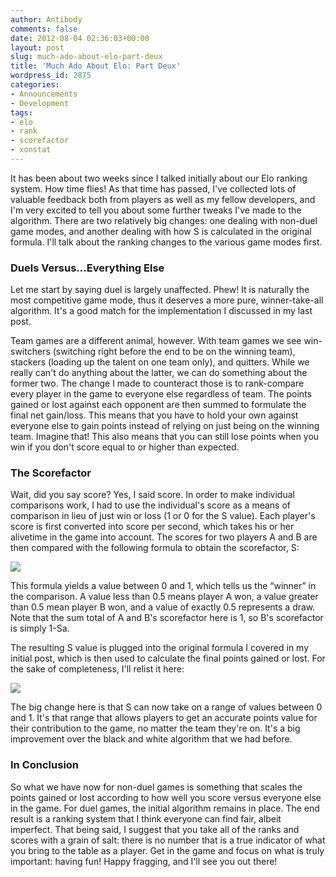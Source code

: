 ```yaml
---
author: Antibody
comments: false
date: 2012-08-04 02:36:03+00:00
layout: post
slug: much-ado-about-elo-part-deux
title: 'Much Ado About Elo: Part Deux'
wordpress_id: 2875
categories:
- Announcements
- Development
tags:
- elo
- rank
- scorefactor
- xonstat
---
```


It has been about two weeks since I talked initially about our Elo ranking system. How time flies! As that time has passed, I've collected lots of valuable feedback both from players as well as my fellow developers, and I'm very excited to tell you about some further tweaks I've made to the algorithm. There are two relatively big changes: one dealing with non-duel game modes, and another dealing with how S is calculated in the original formula. I'll talk about the ranking changes to the various game modes first.

### Duels Versus...Everything Else

Let me start by saying duel is largely unaffected. Phew! It is naturally the most competitive game mode, thus it deserves a more pure, winner-take-all algorithm. It's a good match for the implementation I discussed in my last post. 

Team games are a different animal, however. With team games we see win-switchers (switching right before the end to be on the winning team), stackers (loading up the talent on one team only), and quitters. While we really can't do anything about the latter, we can do something about the former two. The change I made to counteract those is to rank-compare every player in the game to everyone else regardless of team. The points gained or lost against each opponent are then summed to formulate the final net gain/loss. This means that you have to hold your own against everyone else to gain points instead of relying on just being on the winning team. Imagine that! This also means that you can still lose points when you win if you don't score equal to or higher than expected.

### The Scorefactor

Wait, did you say score? Yes, I said score. In order to make individual comparisons work, I had to use the individual's score as a means of comparison in lieu of just win or loss (1 or 0 for the S value). Each player's score is first converted into score per second, which takes his or her alivetime in the game into account. The scores for two players A and B are then compared with the following formula to obtain the scorefactor, S:

![](http://antzucaro.com/uploads/2012/08/scorefactor.png)

This formula yields a value between 0 and 1, which tells us the “winner” in the comparison. A value less than 0.5 means player A won, a value greater than 0.5 mean player B won, and a value of exactly 0.5 represents a draw. Note that the sum total of A and B's scorefactor here is 1, so B's scorefactor is simply 1-Sa. 

The resulting S value is plugged into the original formula I covered in my initial post, which is then used to calculate the final points gained or lost. For the sake of completeness, I'll relist it here:

![](http://antzucaro.com/uploads/2012/08/elodelta.png)

The big change here is that S can now take on a range of values between 0 and 1. It's that range that allows players to get an accurate points value for their contribution to the game, no matter the team they're on. It's a big improvement over the black and white algorithm that we had before. 

### In Conclusion

So what we have now for non-duel games is something that scales the points gained or lost according to how well you score versus everyone else in the game. For duel games, the initial algorithm remains in place. The end result is a ranking system that I think everyone can find fair, albeit imperfect. That being said, I suggest that you take all of the ranks and scores with a grain of salt: there is no number that is a true indicator of what you bring to the table as a player. Get in the game and focus on what is truly important: having fun! Happy fragging, and I'll see you out there!

